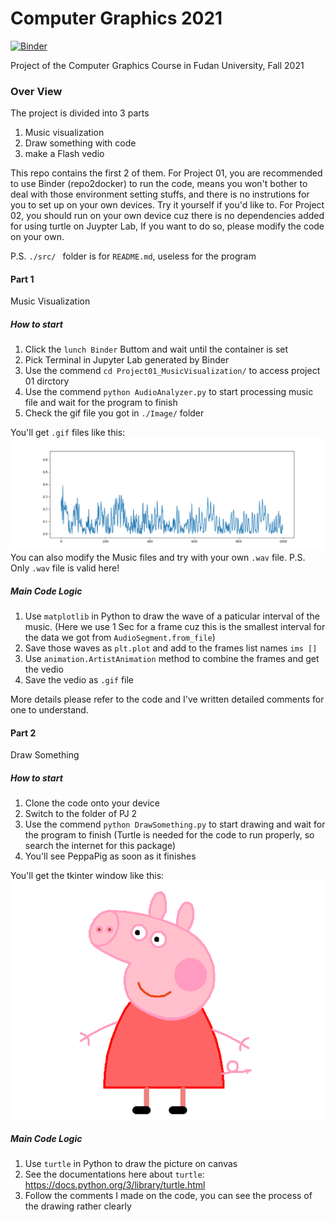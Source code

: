 # Computer Graphics 2021
[![Binder](https://mybinder.org/badge_logo.svg)](https://mybinder.org/v2/gh/Farrrrland/ComputerGraphics2021/HEAD)

Project of the Computer Graphics Course in Fudan University, Fall 2021

### Over View
The project is divided into 3 parts
1. Music visualization
2. Draw something with code
3. make a Flash vedio

This repo contains the first 2 of them. 
For Project 01, you are recommended to use Binder (repo2docker) to run the code, means you won't bother to deal with those environment setting stuffs, and there is no instrutions for you to set up on your own devices. Try it yourself if you'd like to.
For Project 02, you should run on your own device cuz there is no dependencies added for using turtle on Juypter Lab, If you want to do so, please modify the code on your own.

P.S. `./src/ ` folder is for ` README.md `, useless for the program

#### Part 1
Music Visualization

##### How to start
1. Click the ` lunch Binder ` Buttom and wait until the container is set
2. Pick Terminal in Jupyter Lab generated by Binder
3. Use the commend ` cd Project01_MusicVisualization/ ` to access project 01 dirctory
4. Use the commend ` python AudioAnalyzer.py ` to start processing music file and wait for the program to finish
5. Check the gif file you got in ` ./Image/ ` folder

You'll get ` .gif ` files like this:
![image](https://github.com/Farrrrland/ComputerGraphics2021/blob/main/readme.src/IceCream_README.gif)
You can also modify the Music files and try with your own ` .wav ` file. P.S. Only ` .wav ` file is valid here!

##### Main Code Logic
1. Use ` matplotlib ` in Python to draw the wave of a paticular interval of the music. (Here we use 1 Sec for a frame cuz this is the smallest interval for the data we got from ` AudioSegment.from_file `)
2. Save those waves as ` plt.plot ` and add to the frames list names ` ims [] `
3. Use ` animation.ArtistAnimation ` method to combine the frames and get the vedio
4. Save the vedio as ` .gif ` file

More details please refer to the code and I've written detailed comments for one to understand.

#### Part 2
Draw Something

##### How to start
1. Clone the code onto your device
2. Switch to the folder of PJ 2
3. Use the commend ` python DrawSomething.py ` to start drawing and wait for the program to finish (Turtle is needed for the code to run properly, so search the internet for this package)
4. You'll see PeppaPig as soon as it finishes

You'll get the tkinter window like this:
![image](https://github.com/Farrrrland/ComputerGraphics2021/blob/main/readme.src/PeppaPig_Turtle.png)

##### Main Code Logic
1. Use ` turtle ` in Python to draw the picture on canvas
3. See the documentations here about ` turtle `: https://docs.python.org/3/library/turtle.html
2. Follow the comments I made on the code, you can see the process of the drawing rather clearly